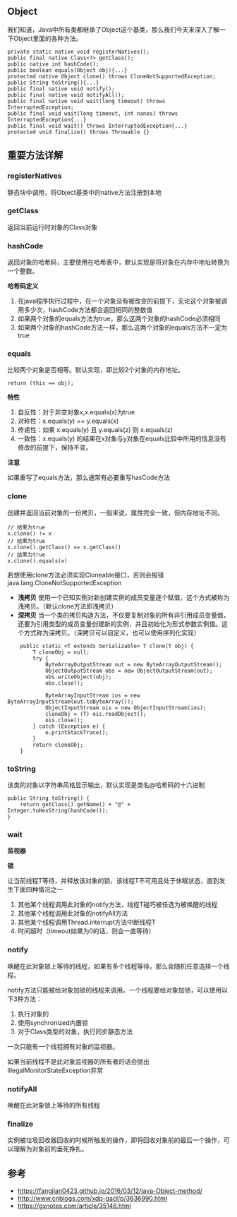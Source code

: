## Object

我们知道，Java中所有类都继承了Object这个基类，那么我们今天来深入了解一下Object里面的各种方法。

```
private static native void registerNatives();
public final native Class<?> getClass();
public native int hashCode();
public boolean equals(Object obj){...}
protected native Object clone() throws CloneNotSupportedException;
public String toString(){...}
public final native void notify();
public final native void notifyAll();
public final native void wait(long timeout) throws InterruptedException;
public final void wait(long timeout, int nanos) throws InterruptedException{...}
public final void wait() throws InterruptedException{...}
protected void finalize() throws Throwable {}
```

## 重要方法详解

### registerNatives

静态块中调用，将Object基类中的native方法注册到本地

### getClass

返回当前运行时对象的Class对象

### hashCode

返回对象的哈希码，主要使用在哈希表中，默认实现是将对象在内存中地址转换为一个整数。

**哈希码定义**

1. 在java程序执行过程中，在一个对象没有被改变的前提下，无论这个对象被调用多少次，hashCode方法都会返回相同的整数值
2. 如果两个对象的equals方法为true，那么这两个对象的hashCode必须相同
3. 如果两个对象的hashCode方法一样，那么这两个对象的equals方法不一定为true

### equals

比较两个对象是否相等。默认实现，即比较2个对象的内存地址。

```
return (this == obj);
```

**特性**

1. 自反性：对于非空对象x,x.equals(x)为true
2. 对称性：x.equals(y) == y.equals(x)
3. 传递性：如果 x.equals(y) 且 y.equals(z) 则 x.equals(z) 
4. 一致性：x.equals(y) 的结果在x对象与y对象在equals比较中所用的信息没有修改的前提下，保持不变。

**注意**

如果重写了equals方法，那么通常有必要重写hasCode方法

### clone

创建并返回当前对象的一份拷贝，一般来说，属性完全一致，但内存地址不同。

```
// 结果为true
x.clone() != x
// 结果为true
x.clone().getClass() == x.getClass()
// 结果为true
x.clone().equals(x)
```

若想使用clone方法必须实现Cloneable接口，否则会报错java.lang.CloneNotSupportedException

- **浅拷贝** 使用一个已知实例对新创建实例的成员变量逐个赋值，这个方式被称为浅拷贝。（默认clone方法即浅拷贝）
- **深拷贝** 当一个类的拷贝构造方法，不仅要复制对象的所有非引用成员变量值，还要为引用类型的成员变量创建新的实例，并且初始化为形式参数实例值。这个方式称为深拷贝。（深拷贝可以自定义，也可以使用序列化实现）

```
    public static <T extends Serializable> T clone(T obj) {
        T cloneObj = null;
        try {
            ByteArrayOutputStream out = new ByteArrayOutputStream();
            ObjectOutputStream obs = new ObjectOutputStream(out);
            obs.writeObject(obj);
            obs.close();

            ByteArrayInputStream ios = new ByteArrayInputStream(out.toByteArray());
            ObjectInputStream ois = new ObjectInputStream(ios);
            cloneObj = (T) ois.readObject();
            ois.close();
        } catch (Exception e) {
            e.printStackTrace();
        }
        return cloneObj;
    }
```

### toString

该类的对象以字符串风格显示输出，默认实现是类名@哈希码的十六进制

```
public String toString() {
    return getClass().getName() + "@" + Integer.toHexString(hashCode());
}
```

### wait

**监视器**

**锁**

让当前线程T等待，并释放该对象的锁，该线程T不可用且处于休眠状态，直到发生下面四种情况之一

1. 其他某个线程调用此对象的notify方法，线程T碰巧被任选为被唤醒的线程
2. 其他某个线程调用此对象的notifyAll方法
3. 其他某个线程调用Thread.interrupt方法中断线程T
4. 时间超时（timeout如果为0的话，则会一直等待）

### notify

唤醒在此对象锁上等待的线程，如果有多个线程等待，那么会随机任意选择一个线程。

notify方法只能被给对象加锁的线程来调用。一个线程要给对象加锁，可以使用以下3种方法：

1. 执行对象的
2. 使用synchronized内置锁
3. 对于Class类型的对象，执行同步静态方法

一次只能有一个线程拥有对象的监视器。

如果当前线程不是此对象监视器的所有者的话会抛出IllegalMonitorStateException异常

### notifyAll

唤醒在此对象锁上等待的所有线程

### finalize

实例被垃圾回收器回收的时候所触发的操作，即将回收对象前的最后一个操作，可以理解为对象前的垂死挣扎。

## 参考

- https://fangjian0423.github.io/2016/03/12/java-Object-method/
- http://www.cnblogs.com/xdp-gacl/p/3636990.html
- https://gxnotes.com/article/35146.html

